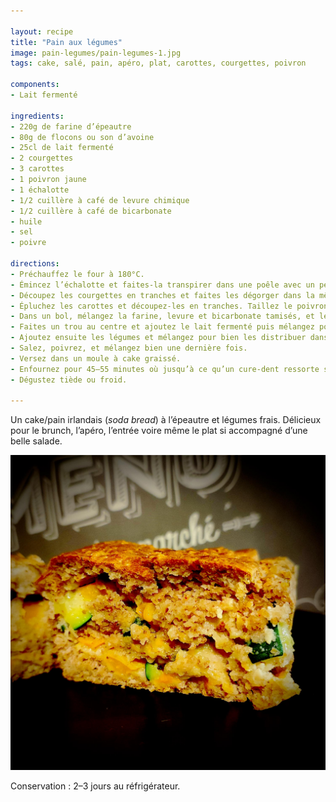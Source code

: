 ```yaml
---

layout: recipe
title: "Pain aux légumes"
image: pain-legumes/pain-legumes-1.jpg
tags: cake, salé, pain, apéro, plat, carottes, courgettes, poivron

components:
- Lait fermenté

ingredients:
- 220g de farine d’épeautre
- 80g de flocons ou son d’avoine
- 25cl de lait fermenté
- 2 courgettes
- 3 carottes
- 1 poivron jaune
- 1 échalotte
- 1/2 cuillère à café de levure chimique
- 1/2 cuillère à café de bicarbonate
- huile
- sel
- poivre

directions:
- Préchauffez le four à 180°C.
- Émincez l’échalotte et faites-la transpirer dans une poêle avec un peu d’huile.
- Découpez les courgettes en tranches et faites les dégorger dans la même poêle au maximum. Retirez ensuite du feu et réservez.
- Épluchez les carottes et découpez-les en tranches. Taillez le poivron en petits dés. Réservez.
- Dans un bol, mélangez la farine, levure et bicarbonate tamisés, et les flocons d’avoine.
- Faites un trou au centre et ajoutez le lait fermenté puis mélangez pour bien humidifier les ingrédients secs.
- Ajoutez ensuite les légumes et mélangez pour bien les distribuer dans la pâte.
- Salez, poivrez, et mélangez bien une dernière fois.
- Versez dans un moule à cake graissé.
- Enfournez pour 45–55 minutes où jusqu’à ce qu’un cure-dent ressorte sec.
- Dégustez tiède ou froid.

---
```


Un cake/pain irlandais (<i lang="en">soda bread</i>) à l’épeautre et légumes frais. Délicieux pour le brunch, l’apéro, l’entrée voire même le plat si accompagné d’une belle salade.

![Un pain bien moelleux avec des beaux morceaux de légumes.](../images/pain-legumes/pain-legumes-2.jpg) 

Conservation&nbsp;: 2–3 jours au réfrigérateur.